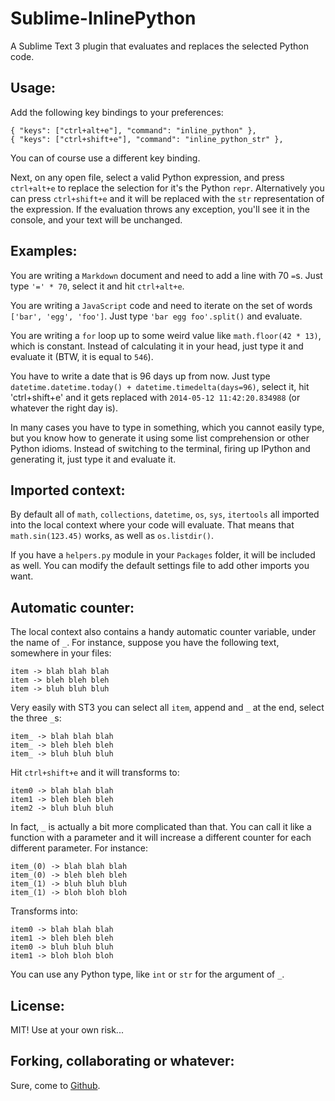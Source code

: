 Sublime-InlinePython
====================

A Sublime Text 3 plugin that evaluates and replaces the selected Python code.


Usage:
------

Add the following key bindings to your preferences:

    { "keys": ["ctrl+alt+e"], "command": "inline_python" },
    { "keys": ["ctrl+shift+e"], "command": "inline_python_str" },

You can of course use a different key binding.

Next, on any open file, select a valid Python expression, and press
`ctrl+alt+e` to replace the selection for it's the Python `repr`.
Alternatively you can press `ctrl+shift+e` and it will be replaced with
the `str` representation of the expression. If the
evaluation throws any exception, you'll see it in the console, and your text
will be unchanged.


Examples:
---------

You are writing a `Markdown` document and need to add a line with
70 `=`s. Just type `'=' * 70`, select it and hit `ctrl+alt+e`.

You are writing a `JavaScript` code and need to iterate on the
set of words `['bar', 'egg', 'foo']`. Just type `'bar egg foo'.split()`
and evaluate.

You are writing a `for` loop up to some weird value like `math.floor(42 * 13)`,
which is constant. Instead of calculating it in your head, just
type it and evaluate it (BTW, it is equal to `546`).

You have to write a date that is 96 days up from now. Just type
`datetime.datetime.today() + datetime.timedelta(days=96)`, select it,
hit 'ctrl+shift+e' and it gets replaced with `2014-05-12 11:42:20.834988`
(or whatever the right day is).

In many cases you have to type in something, which you cannot easily type,
but you know how to generate it using some list comprehension or other
Python idioms. Instead of switching to the terminal, firing up IPython and
generating it, just type it and evaluate it.


Imported context:
-----------------

By default all of `math`, `collections`, `datetime`, `os`, `sys`, `itertools`
all imported into the local context where your code will evaluate.
That means that `math.sin(123.45)` works, as well as `os.listdir()`.

If you have a `helpers.py` module in your `Packages` folder, it will
be included as well. You can modify the default settings file to add
other imports you want.


Automatic counter:
------------------

The local context also contains a handy automatic counter variable,
under the name of `_`. For instance, suppose you have the following
text, somewhere in your files:

    item -> blah blah blah
    item -> bleh bleh bleh
    item -> bluh bluh bluh

Very easily with ST3 you can select all `item`, append and `_` at the
end, select the three `_`s:

    item_ -> blah blah blah
    item_ -> bleh bleh bleh
    item_ -> bluh bluh bluh

Hit `ctrl+shift+e` and it will transforms to:

    item0 -> blah blah blah
    item1 -> bleh bleh bleh
    item2 -> bluh bluh bluh

In fact, `_` is actually a bit more complicated than that. You
can call it like a function with a parameter and it will increase
a different counter for each different parameter.
For instance:

    item_(0) -> blah blah blah
    item_(0) -> bleh bleh bleh
    item_(1) -> bluh bluh bluh
    item_(1) -> bloh bloh bloh

Transforms into:

    item0 -> blah blah blah
    item1 -> bleh bleh bleh
    item0 -> bluh bluh bluh
    item1 -> bloh bloh bloh

You can use any Python type, like `int` or `str` for the argument
of `_`.


License:
--------

MIT! Use at your own risk...


Forking, collaborating or whatever:
-----------------------------------

Sure, come to [Github](https://github.com/apiad/Sublime-InlinePython).
